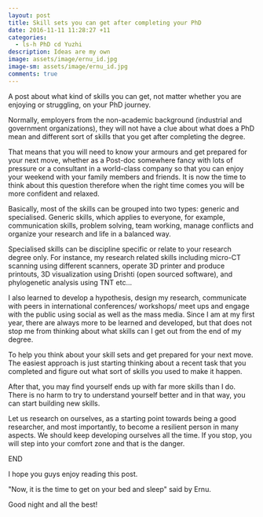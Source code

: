 ```yaml
---
layout: post
title: Skill sets you can get after completing your PhD 
date: 2016-11-11 11:28:27 +11
categories:
  - ls-h PhD cd Yuzhi
description: Ideas are my own  
image: assets/image/ernu_id.jpg
image-sm: assets/image/ernu_id.jpg
comments: true
---
```

A post about what kind of skills you can get, not matter whether you are enjoying or struggling, on your PhD journey.

Normally, employers from the non-academic background (industrial and government organizations), they will not have a clue about what does a PhD mean and different sort of skills that you get after completing the degree. 

That means that you will need to know your armours and get prepared for your next move, whether as a Post-doc somewhere fancy with lots of pressure or a consultant in a world-class company so that you can enjoy your weekend with your family members and friends. It is now the time to think about this question therefore when the right time comes you will be more confident and relaxed. 

Basically, most of the skills can be grouped into two types: generic and specialised. Generic skills, which applies to everyone, for example, communication skills, problem solving, team working, manage conflicts and organize your research and life in a balanced way. 


Specialised skills can be discipline specific or relate to your research degree only. For instance, my research related skills including micro-CT scanning using different scanners, operate 3D printer and produce printouts, 3D visualization using Drishti (open sourced software), and phylogenetic analysis using TNT etc...


I also learned to develop a hypothesis, design my research, communicate with peers in international conferences/ workshops/ meet ups and engage with the public using social as well as the mass media. Since I am at my first year, there are always more to be learned and developed, but that does not stop me from thinking about what skills can I get out from the end of my degree. 

To help you think about your skill sets and get prepared for your next move. The easiest approach is just starting thinking about a recent task that you completed and figure out what sort of skills you used to make it happen. 

After that, you may find yourself ends up with far more skills than I do. There is no harm to try to understand yourself better and in that way, you can start building new skills.


Let us research on ourselves, as a starting point towards being a good researcher, and most importantly, to become a resilient person in many aspects. We should keep developing ourselves all the time. If you stop, you will step into your comfort zone and that is the danger. 


END

I hope you guys enjoy reading this post. 

"Now, it is the time to get on your bed and sleep" said by Ernu. 

Good night and all the best!

